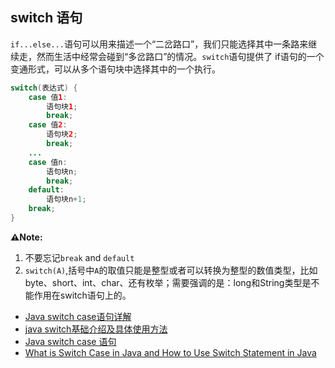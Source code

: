 
## switch 语句
`if...else...`语句可以用来描述一个“二岔路口”，我们只能选择其中一条路来继续走，然而生活中经常会碰到“多岔路口”的情况。`switch`语句提供了 if语句的一个变通形式，可以从多个语句块中选择其中的一个执行。

```Java
switch(表达式) {
    case 值1:
        语句块1;
        break;
    case 值2:
        语句块2;
        break;
    ...
    case 值n:
        语句块n;
        break;
    default:
        语句块n+1;
    break;
}
```
**⚠️Note:**
1. 不要忘记`break` and `default`
2. `switch(A)`,括号中`A`的取值只能是整型或者可以转换为整型的数值类型，比如byte、short、int、char、还有枚举；需要强调的是：long和String类型是不能作用在switch语句上的。


* [Java switch case语句详解](https://c.biancheng.net/view/738.html)
* [java switch基础介绍及具体使用方法](https://www.w3cschool.cn/java/java-switch.html)
* [Java switch case 语句](https://www.runoob.com/java/java-switch-case.html)
* [What is Switch Case in Java and How to Use Switch Statement in Java](https://www.simplilearn.com/tutorials/java-tutorial/switch-case-in-java#:~:text=There%20are%20some%20things%20to,constant%20but%20not%20a%20variable.)
